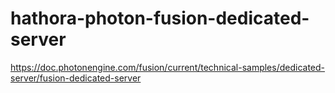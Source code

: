 # hathora-photon-fusion-dedicated-server
https://doc.photonengine.com/fusion/current/technical-samples/dedicated-server/fusion-dedicated-server
